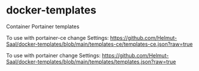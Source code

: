 # docker-templates
Container Portainer templates

To use with portainer-ce change Settings: https://github.com/Helmut-Saal/docker-templates/blob/main/templates-ce/templates-ce.json?raw=true 
  
To use with portainer change Settings: https://github.com/Helmut-Saal/docker-templates/blob/main/templates/templates.json?raw=true

